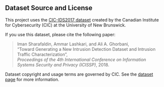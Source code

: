 ## Dataset Source and License

This project uses the [CIC-IDS2017 dataset](https://www.unb.ca/cic/datasets/ids-2017.html) created by the Canadian Institute for Cybersecurity (CIC) at the University of New Brunswick.

If you use this dataset, please cite the following paper:

> Iman Sharafaldin, Ammar Lashkari, and Ali A. Ghorbani,  
> “Toward Generating a New Intrusion Detection Dataset and Intrusion Traffic Characterization”,  
> *Proceedings of the 4th International Conference on Information Systems Security and Privacy (ICISSP)*, 2018.

Dataset copyright and usage terms are governed by CIC. See the [dataset page](https://www.unb.ca/cic/datasets/ids-2017.html) for more information.
